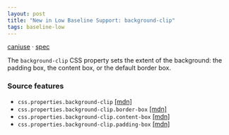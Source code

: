 ```yaml
---
layout: post
title: "New in Low Baseline Support: background-clip"
tags: baseline-low
---
```


[caniuse](https://caniuse.com/?search=background-clip) · [spec](https://drafts.csswg.org/css-backgrounds-3/#background-clip)

The `background-clip` CSS property sets the extent of the background: the padding box, the content box, or the default border box.

### Source features

- ``css.properties.background-clip`` [[mdn]](https://https://developer.mozilla.org/en-US/search?q=css.properties.background-clip)
- ``css.properties.background-clip.border-box`` [[mdn]](https://https://developer.mozilla.org/en-US/search?q=css.properties.background-clip.border-box)
- ``css.properties.background-clip.content-box`` [[mdn]](https://https://developer.mozilla.org/en-US/search?q=css.properties.background-clip.content-box)
- ``css.properties.background-clip.padding-box`` [[mdn]](https://https://developer.mozilla.org/en-US/search?q=css.properties.background-clip.padding-box)
